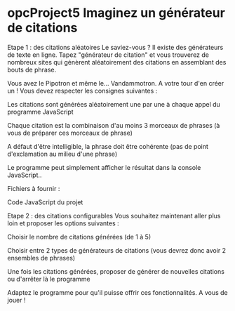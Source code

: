 # opcProject5 Imaginez un générateur de citations

Etape 1 : des citations aléatoires
Le saviez-vous ? Il existe des générateurs de texte en ligne. Tapez "générateur de citation" et vous trouverez de nombreux sites qui génèrent aléatoirement des citations en assemblant des bouts de phrase.

Vous avez le Pipotron et même le... Vandammotron. A votre tour d'en créer un ! Vous devez respecter les consignes suivantes :

Les citations sont générées aléatoirement une par une à chaque appel du programme JavaScript

Chaque citation est la combinaison d'au moins 3 morceaux de phrases (à vous de préparer ces morceaux de phrase)

A défaut d'être intelligible, la phrase doit être cohérente (pas de point d'exclamation au milieu d'une phrase)

Le programme peut simplement afficher le résultat dans la console JavaScript..

Fichiers à fournir :

Code JavaScript du projet

Etape 2 : des citations configurables
Vous souhaitez maintenant aller plus loin et proposer les options suivantes :

Choisir le nombre de citations générées (de 1 à 5)

Choisir entre 2 types de générateurs de citations (vous devrez donc avoir 2 ensembles de phrases)

Une fois les citations générées, proposer de générer de nouvelles citations ou d'arrêter là le programme

Adaptez le programme pour qu'il puisse offrir ces fonctionnalités. A vous de jouer !
